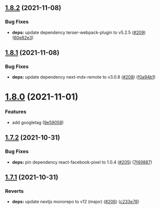 ## [1.8.2](https://github.com/dds/bosabosa.org/compare/v1.8.1...v1.8.2) (2021-11-08)


### Bug Fixes

* **deps:** update dependency terser-webpack-plugin to v5.2.5 ([#209](https://github.com/dds/bosabosa.org/issues/209)) ([60e82e3](https://github.com/dds/bosabosa.org/commit/60e82e378b701b4cb42946944dcb259c8870f60d))



## [1.8.1](https://github.com/dds/bosabosa.org/compare/v1.8.0...v1.8.1) (2021-11-08)


### Bug Fixes

* **deps:** update dependency next-mdx-remote to v3.0.8 ([#208](https://github.com/dds/bosabosa.org/issues/208)) ([f0a94b1](https://github.com/dds/bosabosa.org/commit/f0a94b1e4f029531b31ac0df4dda7f66c8038eb5))



# [1.8.0](https://github.com/dds/bosabosa.org/compare/v1.7.2...v1.8.0) (2021-11-01)


### Features

* add googletag ([9e59058](https://github.com/dds/bosabosa.org/commit/9e59058dd643b3608b1da6fbc123cc1d4b4f98c8))



## [1.7.2](https://github.com/dds/bosabosa.org/compare/v1.7.1...v1.7.2) (2021-10-31)


### Bug Fixes

* **deps:** pin dependency react-facebook-pixel to 1.0.4 ([#205](https://github.com/dds/bosabosa.org/issues/205)) ([7f49887](https://github.com/dds/bosabosa.org/commit/7f498878797bd7fb97e77d1d6142d4c357d64cf5))



## [1.7.1](https://github.com/dds/bosabosa.org/compare/v1.7.0...v1.7.1) (2021-10-31)


### Reverts

* **deps:** update nextjs monorepo to v12 (major) ([#206](https://github.com/dds/bosabosa.org/issues/206)) ([c233e78](https://github.com/dds/bosabosa.org/commit/c233e7882d6ae79a42155ba447259ee0f386cccc))




